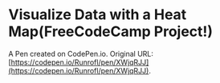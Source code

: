 # Visualize Data with a Heat Map(FreeCodeCamp Project!)

A Pen created on CodePen.io. Original URL: [https://codepen.io/Runrofl/pen/XWjqRJJ](https://codepen.io/Runrofl/pen/XWjqRJJ).


